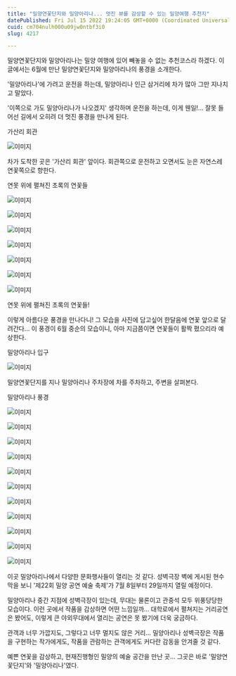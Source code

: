```yaml
---
title: "밀양연꽃단지와 밀양아리나... 멋진 뷰를 감상할 수 있는 밀양여행 추천지"
datePublished: Fri Jul 15 2022 19:24:05 GMT+0000 (Coordinated Universal Time)
cuid: cm704nulh000u09jw0ntbf3i0
slug: 4217

---
```



밀양연꽃단지와 밀양아리나는 밀양 여행에 있어 빼놓을 수 없는 추천코스라 하겠다. 이 글에서는 6월에 만난 밀양연꽃단지와 밀양아리나의 풍경을 소개한다.

'밀양아리나'에 가려고 운전을 하는데, 밀양아리나 인근 삼거리에 차가 많아 그만 지나치고 말았다.

'이쪽으로 가도 밀양아리나가 나오겠지' 생각하며 운전을 하는데, 이게 웬일!... 잘못 들어선 길에서 오히려 더 멋진 풍경을 만나게 된다.

가산리 회관

![이미지](https://cdn.hashnode.com/res/hashnode/image/upload/v1739256877312/2d8431ba-cf9d-46b4-9e9c-7e8db7ade9aa.jpeg)

차가 도착한 곳은 '가산리 회관' 앞이다. 회관쪽으로 운전하고 오면서도 눈은 자연스레 연꽃쪽으로 향한다.

연못 위에 펼쳐진 초록의 연꽃들

![이미지](https://cdn.hashnode.com/res/hashnode/image/upload/v1739256879320/1c021f87-8563-4035-9d32-2cd839f96d70.jpeg)

![이미지](https://cdn.hashnode.com/res/hashnode/image/upload/v1739256881405/c127e097-4c89-4199-8be4-e43165ae9532.jpeg)

![이미지](https://cdn.hashnode.com/res/hashnode/image/upload/v1739256883686/52b13fda-a9af-4ba2-92db-a929e745a037.jpeg)

![이미지](https://cdn.hashnode.com/res/hashnode/image/upload/v1739256885795/2c1653af-c4a5-4d59-ae4d-33fa2d115bc2.jpeg)

![이미지](https://cdn.hashnode.com/res/hashnode/image/upload/v1739256887852/b4f0ebdd-3f6c-4093-b35a-269093063f67.jpeg)

![이미지](https://cdn.hashnode.com/res/hashnode/image/upload/v1739256889642/04b084de-4dfc-4d6a-abd4-7a2231401eb0.jpeg)

![이미지](https://cdn.hashnode.com/res/hashnode/image/upload/v1739256891370/095f19aa-c4bb-4457-a622-c6ccf78c22a8.jpeg)

연못 위에 펼쳐진 초록의 연꽃들!

이렇게 아름다운 풍경을 만나다니! 그 모습을 사진에 담고싶어 한달음에 연꽃 앞으로 달려간다... 이 풍경이 6월 중순의 모습이니, 아마 지금쯤이면 연꽃들이 활짝 폈으리라 예상한다.

밀양아리나 입구

![이미지](https://cdn.hashnode.com/res/hashnode/image/upload/v1739256893819/40656409-28f1-44d7-8ecc-2a7b0c1310f3.jpeg)

밀양연꽃단지를 지나 밀양아리나 주차장에 차를 주차하고, 주변을 살펴본다.

밀양아리나 풍경

![이미지](https://cdn.hashnode.com/res/hashnode/image/upload/v1739256895637/80663d59-f038-4b22-8a4e-4751e93ec3ac.jpeg)

![이미지](https://cdn.hashnode.com/res/hashnode/image/upload/v1739256897736/cce5316b-6a13-409a-ae87-e713eef686df.jpeg)

![이미지](https://cdn.hashnode.com/res/hashnode/image/upload/v1739256899814/a74dfe9b-8007-4ae8-b1c7-0b5c7bdb2e98.jpeg)

![이미지](https://cdn.hashnode.com/res/hashnode/image/upload/v1739256901756/d5ce64ce-e8df-4647-a5be-a614075945a3.jpeg)

![이미지](https://cdn.hashnode.com/res/hashnode/image/upload/v1739256903637/a043483a-68f5-428d-b0e6-9ac367769836.jpeg)

![이미지](https://cdn.hashnode.com/res/hashnode/image/upload/v1739256905599/5f59dede-c73b-4a00-8a69-342a16b96412.jpeg)

![이미지](https://cdn.hashnode.com/res/hashnode/image/upload/v1739256907796/aa4e9deb-c85f-42fc-aebe-6f96de925235.jpeg)

![이미지](https://cdn.hashnode.com/res/hashnode/image/upload/v1739256909852/83ff8f3f-6d38-451d-afa9-f5347d73264a.jpeg)

![이미지](https://cdn.hashnode.com/res/hashnode/image/upload/v1739256911887/d511f627-31bd-4779-acf4-5fede68c50f0.jpeg)

![이미지](https://cdn.hashnode.com/res/hashnode/image/upload/v1739256913741/db0ee32c-96b5-420a-bb9c-9fde7b4c19fa.jpeg)

![이미지](https://cdn.hashnode.com/res/hashnode/image/upload/v1739256915820/f40d611c-e993-45d4-8adb-a8631d5effcd.jpeg)

이곳 밀양아리나에서 다양한 문화행사들이 열리는 것 같다. 성벽극장 벽에 게시된 현수막을 보니 '제22회 밀양 공연 예술 축제'가 7월 8일부터 29일까지 열릴 예정이다.

밀양아리나 중간 지점에 성벽극장이 있는데, 무대는 물론이고 관중석 모두 위풍당당한 모습이다. 이런 곳에서 작품을 감상하면 어떤 느낌일까... 대학로에서 펼쳐지는 거리공연은 봤어도, 이렇게 큰 야외무대에서 열리는 공연은 못 봤기에 더욱 궁금하다.

관객과 너무 가깝지도, 그렇다고 너무 멀지도 않은 거리... 밀양아리나 성벽극장은 작품을 구현하는 작가에게도, 작품을 관람하는 관객에게도 커다란 감동을 안겨줄 것 같다.

예쁜 연꽃을 감상하고, 현재진행형인 밀양의 예술 공간을 만난 곳... 그곳은 바로 '밀양연꽃단지'와 '밀양아리나'였다.